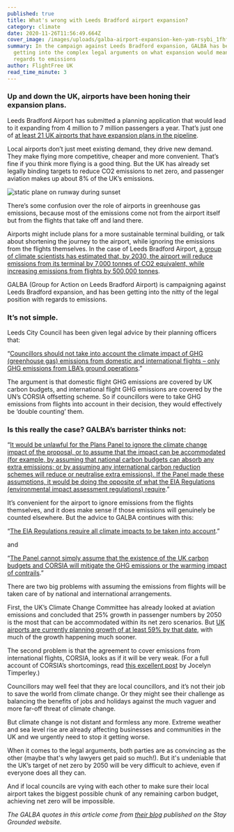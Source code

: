 ```yaml
---
published: true
title: What's wrong with Leeds Bradford airport expansion?
category: climate
date: 2020-11-26T11:56:49.664Z
cover_image: /images/uploads/galba-airport-expansion-ken-yam-rsybi_1fhfm-unsplash.jpg
summary: In the campaign against Leeds Bradford expansion, GALBA has been
  getting into the complex legal arguments on what expansion would mean with
  regards to emissions
author: FlightFree UK
read_time_minute: 3
---
```

### Up and down the UK, airports have been honing their expansion plans.

Leeds Bradford Airport has submitted a planning application that would lead to it expanding from 4 million to 7 million passengers a year. That’s just one of [at least 21 UK airports that have expansion plans in the pipeline](https://www.carbonbrief.org/guest-post-planned-growth-of-uk-airports-not-consistent-with-net-zero-climate-goal).

Local airports don’t just meet existing demand, they drive new demand. They make flying more competitive, cheaper and more convenient. That’s fine if you think more flying is a good thing. But the UK has already set legally binding targets to reduce CO2 emissions to net zero, and passenger aviation makes up about 8% of the UK’s emissions.

![static plane on runway during sunset](/images/uploads/galba-airport-expansion-ken-yam-rsybi_1fhfm-unsplash.jpg "Cover photo credit: Photo by Ken Yam on Unsplash")

There’s some confusion over the role of airports in greenhouse gas emissions, because most of the emissions come not from the airport itself but from the flights that take off and land there. 

Airports might include plans for a more sustainable terminal building, or talk about shortening the journey to the airport, while ignoring the emissions from the flights themselves. In the case of Leeds Bradford Airport, [a group of climate scientists has estimated that, by 2030, the airport will reduce emissions from its terminal by 7,000 tonnes of CO2 equivalent, while increasing emissions from flights by 500,000 tonnes](https://twitter.com/PaulChatterton9/status/1285566841230954497?s=20). 

GALBA (Group for Action on Leeds Bradford Airport) is campaigning against Leeds Bradford expansion, and has been getting into the nitty of the legal position with regards to emissions.

### It’s not simple. 

Leeds City Council has been given legal advice by their planning officers that:

“[Councillors should not take into account the climate impact of GHG (greenhouse gas) emissions from domestic and international flights – only GHG emissions from LBA’s ground operations](https://stay-grounded.org/leeds-bradford-airport-expansion-plans-legal-arguments-about-emissions/).”

[](https://stay-grounded.org/leeds-bradford-airport-expansion-plans-legal-arguments-about-emissions/)The argument is that domestic flight GHG emissions are covered by UK carbon budgets, and international flight GHG emissions are covered by the UN’s CORSIA offsetting scheme. So if councillors were to take GHG emissions from flights into account in their decision, they would effectively be ‘double counting’ them.

### Is this really the case? GALBA’s barrister thinks not: 

“[It would be unlawful for the Plans Panel to ignore the climate change impact of the proposal, or to assume that the impact can be accommodated (for example, by assuming that national carbon budgets can absorb any extra emissions; or by assuming any international carbon reduction schemes will reduce or neutralise extra emissions). If the Panel made these assumptions, it would be doing the opposite of what the EIA Regulations (environmental impact assessment regulations) require](https://stay-grounded.org/leeds-bradford-airport-expansion-plans-legal-arguments-about-emissions/).”

It’s convenient for the airport to ignore emissions from the flights themselves, and it does make sense if those emissions will genuinely be counted elsewhere. But the advice to GALBA continues with this:

“[The EIA Regulations require all climate impacts to be taken into account](https://stay-grounded.org/leeds-bradford-airport-expansion-plans-legal-arguments-about-emissions/).” 

and 

“[The Panel cannot simply assume that the existence of the UK carbon budgets and CORSIA will mitigate the GHG emissions or the warming impact of contrails](https://stay-grounded.org/leeds-bradford-airport-expansion-plans-legal-arguments-about-emissions/).”

There are two big problems with assuming the emissions from flights will be taken care of by national and international arrangements. 

First, the UK’s Climate Change Committee has already looked at aviation emissions and concluded that 25% growth in passenger numbers by 2050 is the most that can be accommodated within its net zero scenarios. But [UK airports are currently planning growth of at least 59% by that date](https://www.carbonbrief.org/guest-post-planned-growth-of-uk-airports-not-consistent-with-net-zero-climate-goal), with much of the growth happening much sooner. 

The second problem is that the agreement to cover emissions from international flights, CORSIA, looks as if it will be very weak. (For a full account of CORSIA’s shortcomings, read [this excellent post](https://www.carbonbrief.org/corsia-un-plan-to-offset-growth-in-aviation-emissions-after-2020) by Jocelyn Timperley.) 

Councillors may well feel that they are local councillors, and it’s not their job to save the world from climate change. Or they might see their challenge as balancing the benefits of jobs and holidays against the much vaguer and more far-off threat of climate change.

But climate change is not distant and formless any more. Extreme weather and sea level rise are already affecting businesses and communities in the UK and we urgently need to stop it getting worse.

When it comes to the legal arguments, both parties are as convincing as the other (maybe that's why lawyers get paid so much!). But it's undeniable that the UK’s target of net zero by 2050 will be very difficult to achieve, even if everyone does all they can. 

And if local councils are vying with each other to make sure their local airport takes the biggest possible chunk of any remaining carbon budget, achieving net zero will be impossible. 

*The GALBA quotes in this article come from [their blog](https://stay-grounded.org/leeds-bradford-airport-expansion-plans-legal-arguments-about-emissions/) published on the Stay Grounded website.*
